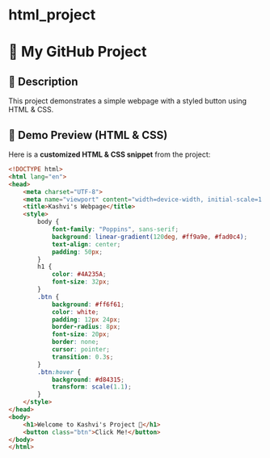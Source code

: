 # html_project
# 🌟 My GitHub Project

## 📌 Description
This project demonstrates a simple webpage with a styled button using HTML & CSS.

## 🎨 Demo Preview (HTML & CSS)
Here is a **customized HTML & CSS snippet** from the project:

```html
<!DOCTYPE html>
<html lang="en">
<head>
    <meta charset="UTF-8">
    <meta name="viewport" content="width=device-width, initial-scale=1.0">
    <title>Kashvi's Webpage</title>
    <style>
        body {
            font-family: "Poppins", sans-serif;
            background: linear-gradient(120deg, #ff9a9e, #fad0c4);
            text-align: center;
            padding: 50px;
        }
        h1 {
            color: #4A235A;
            font-size: 32px;
        }
        .btn {
            background: #ff6f61;
            color: white;
            padding: 12px 24px;
            border-radius: 8px;
            font-size: 20px;
            border: none;
            cursor: pointer;
            transition: 0.3s;
        }
        .btn:hover {
            background: #d84315;
            transform: scale(1.1);
        }
    </style>
</head>
<body>
    <h1>Welcome to Kashvi's Project 🚀</h1>
    <button class="btn">Click Me!</button>
</body>
</html>
